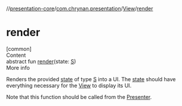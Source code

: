 //[presentation-core](../../../index.md)/[com.chrynan.presentation](../index.md)/[View](index.md)/[render](render.md)



# render  
[common]  
Content  
abstract fun [render](render.md)(state: [S](index.md))  
More info  


Renders the provided [state](render.md) of type [S](index.md) into a UI. The [state](render.md) should have everything necessary for the [View](index.md) to display its UI.



Note that this function should be called from the [Presenter](../-presenter/index.md).

  




